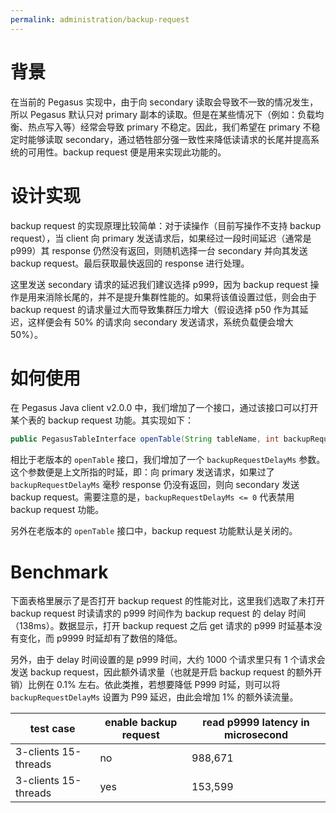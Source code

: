 ```yaml
---
permalink: administration/backup-request
---
```


# 背景

在当前的 Pegasus 实现中，由于向 secondary 读取会导致不一致的情况发生，所以 Pegasus 默认只对 primary 副本的读取。但是在某些情况下（例如：负载均衡、热点写入等）经常会导致 primary 不稳定。因此，我们希望在 primary 不稳定时能够读取 secondary，通过牺牲部分强一致性来降低读请求的长尾并提高系统的可用性。backup request 便是用来实现此功能的。

# 设计实现

backup request 的实现原理比较简单：对于读操作（目前写操作不支持 backup request），当 client 向 primary 发送请求后，如果经过一段时间延迟（通常是 p999）其 response 仍然没有返回，则随机选择一台 secondary 并向其发送 backup request。最后获取最快返回的 response 进行处理。

这里发送 secondary 请求的延迟我们建议选择 p999，因为 backup request 操作是用来消除长尾的，并不是提升集群性能的。如果将该值设置过低，则会由于 backup request 的请求量过大而导致集群压力增大（假设选择 p50 作为其延迟，这样便会有 50% 的请求向 secondary 发送请求，系统负载便会增大 50%）。

# 如何使用

在 Pegasus Java client v2.0.0 中，我们增加了一个接口，通过该接口可以打开某个表的 backup request 功能。其实现如下：

```java
public PegasusTableInterface openTable(String tableName, int backupRequestDelayMs) throws PException;
```

相比于老版本的 `openTable` 接口，我们增加了一个 `backupRequestDelayMs` 参数。这个参数便是上文所指的时延，即：向 primary 发送请求，如果过了 `backupRequestDelayMs` 毫秒 response 仍没有返回，则向 secondary 发送 backup request。需要注意的是，`backupRequestDelayMs <= 0` 代表禁用 backup request 功能。

另外在老版本的 `openTable` 接口中，backup request 功能默认是关闭的。

# Benchmark

下面表格里展示了是否打开 backup request 的性能对比，这里我们选取了未打开 backup request 时读请求的 p999 时间作为 backup request 的 delay 时间（138ms）。数据显示，打开 backup request 之后 get 请求的 p999 时延基本没有变化，而 p9999 时延却有了数倍的降低。

另外，由于 delay 时间设置的是 p999 时间，大约 1000 个请求里只有 1 个请求会发送 backup request，因此额外请求量（也就是开启 backup request 的额外开销）比例在 0.1% 左右。依此类推，若想要降低 P999 时延，则可以将 `backupRequestDelayMs` 设置为 P99 延迟，由此会增加 1% 的额外读流量。

| test case            | enable backup request | read p9999 latency in microsecond |
|----------------------|-----------------------|-----------------------------------|
| 3-clients 15-threads | no                    | 988,671                           |
| 3-clients 15-threads | yes                   | 153,599                           |

